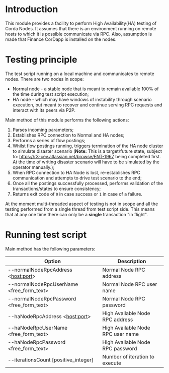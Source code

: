 # Introduction

This module provides a facility to perform High Availability(HA) testing of Corda Nodes.
It assumes that there is an environment running on remote hosts to which it is possible
communicate via RPC. Also, assumption is made that Finance CorDapp is installed on the nodes. 

# Testing principle

The test script running on a local machine and communicates to remote nodes.
There are two nodes in scope:
* Normal node - a stable node that is meant to remain available 100% of the time during test script execution;
* HA node - which may have windows of instability through scenario execution, but meant to recover 
and continue serving RPC requests and interact with its peers via P2P.

Main method of this module performs the following actions:
1. Parses incoming parameters;
2. Establishes RPC connection to Normal and HA nodes;
3. Performs a series of flow postings;
4. Whilst flow postings running, triggers termination of the HA node cluster to simulate disaster scenario
(**Note:** This is a target/future state, subject to: https://r3-cev.atlassian.net/browse/ENT-1967 being completed first. 
At the time of writing disaster scenario will have to be simulated by the operator manually.);
5. When RPC connection to HA Node is lost, re-establishes RPC communication and attempts to drive test scenario to the end;
6. Once all the postings successfully processed, performs validation of the transactions/states to ensure consistency;
6. Returns exit code of `0` in case success or `1` in case of a failure.  

At the moment multi-threaded aspect of testing is not in scope and all the testing performed from a single thread from
test script side. This means that at any one time there can only be a **single** transaction "in flight". 

# Running test script

Main method has the following parameters:

| Option                                   | Description |
| ------                                   | ----------- |
| --normalNodeRpcAddress <<host:port>>     | Normal Node RPC address |             
| --normalNodeRpcUserName <free_form_text> | Normal Node RPC user name |
| --normalNodeRpcPassword <free_form_text> | Normal Node RPC password |                               
| --haNodeRpcAddress <<host:port>>         | High Available Node RPC address |
| --haNodeRpcUserName <free_form_text>     | High Available Node RPC user name |  
| --haNodeRpcPassword <free_form_text>     | High Available Node RPC password |             
| --iterationsCount [positive_integer]     | Number of iteration to execute |